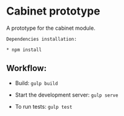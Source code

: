 # Cabinet prototype

A prototype for the cabinet module.


```
Dependencies installation:

* npm install

```

Workflow:
---

* Build: `gulp build`

* Start the development server: `gulp serve`

* To run tests: `gulp test`